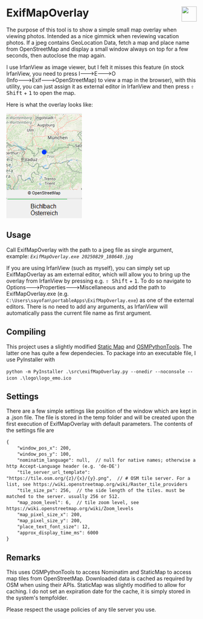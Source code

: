 # ExifMapOverlay <img align="right" width="40" height="40" src="logo/logo_emo.ico">
The purpose of this tool is to show a simple small map overlay when viewing photos.
Intended as a nice gimmick when reviewing vacation photos.
If a jpeg contains GeoLocation Data, fetch a map and place name from OpenStreetMap and display a small window always on top for a few seconds, then autoclose the map again.

I use IrfanView as image viewer, but I felt it misses this feature (in stock IrfanView, you need to press I🡒E🡒O (Info🡒Exif🡒OpenStreetMap) to view a map in the browser), with this utility, you can just assign it as external editor in IrfanView and then press <kbd>⇧ Shift</kbd> + <kbd>1</kbd> to open the map.

Here is what the overlay looks like:

![Map Overlay of Bichlbach](/doc/ExifMapOverlay_sample.png)

## Usage
Call ExifMapOverlay with the path to a jpeg file as single argument, example: *`ExifMapOverlay.exe 20250829_180640.jpg`*

If you are using IrfanView (such as myself), you can simply set up ExifMapOverlay as am external editor, which will allow you to bring up the overlay from IrfanView by pressing e.g. <kbd>⇧ Shift</kbd> + <kbd>1</kbd>. To do so navigate to Options🡒Properties🡒Miscellaneous and add the path to ExifMapOverlay.exe (e.g. `C:\Users\sayofan\portableApps\ExifMapOverlay.exe`) as one of the external editors. There is no need to add any arguments, as IrfanView will automatically pass the current file name as first argument.

## Compiling
This project uses a slightly modified [Static Map](https://github.com/komoot/staticmap) and [OSMPythonTools](https://github.com/mocnik-science/osm-python-tools). The latter one has quite a few dependecies.
To package into an executable file, I use PyInstaller with

`python -m PyInstaller .\src\exifMapOverlay.py --onedir --noconsole --icon .\logo\logo_emo.ico`

## Settings
There are a few simple settings like position of the window which are kept in a .json file. The file is stored in the temp folder and will be created upon the first execution of ExifMapOverlay with default parameters.
The contents of the settings file are 
```jsonc
{
    "window_pos_x": 200,
    "window_pos_y": 100,
    "nominatim_language": null,  // null for native names; otherwise a http Accept-Language header (e.g. 'de-DE')
    "tile_server_url_template": "https://tile.osm.org/{z}/{x}/{y}.png",  // # OSM tile server. For a list, see https://wiki.openstreetmap.org/wiki/Raster_tile_providers
    "tile_size_px": 256,  // the side length of the tiles. must be matched to the server. usually 256 or 512.
    "map_zoom_level": 6,  // tile zoom level, see https://wiki.openstreetmap.org/wiki/Zoom_levels
    "map_pixel_size_x": 200,
    "map_pixel_size_y": 200,
    "place_text_font_size": 12,
    "approx_display_time_ms": 6000
}
```

## Remarks
This uses OSMPythonTools to access Nominatim and StaticMap to access map tiles from OpenStreetMap.
Downloaded data is cached as required by OSM when using their APIs. StaticMap was slightly modified to allow for caching. I do not set an expiration date for the cache, it is simply stored in the system's tempfolder.

Please respect the usage policies of any tile server you use.
